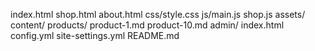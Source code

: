 index.html
shop.html
about.html
css/style.css
js/main.js
shop.js
assets/
content/
products/
product-1.md 
product-10.md
admin/
index.html
config.yml
site-settings.yml
README.md
